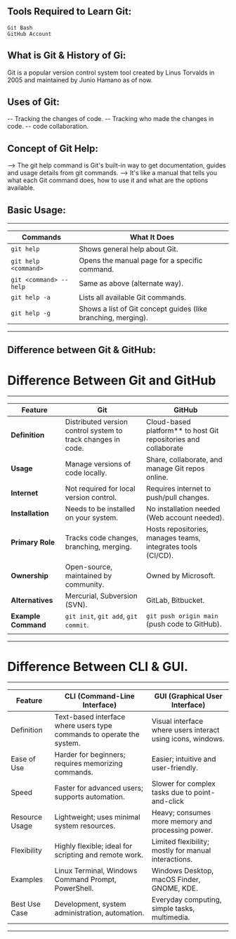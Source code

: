 Tools Required to Learn Git:
---------------------------
	Git Bash
	GitHub Account
	


What is Git & History of Gi:
----------------------------

Git is a popular version control system tool created by Linus Torvalds in 2005 and maintained by Junio Hamano as of now.


Uses of Git:
------------

-- Tracking the changes of code.
-- Tracking who made the changes in code.
-- code collaboration.


Concept of Git Help:
--------------------
--> The git help command is Git's built-in way to get documentation, guides and usage details from git commands.
--> It's like a manual that tells you what each Git command does, how to use it and what are the options available.

Basic Usage:
------------
------------------------------------------------------------------------------------------
| Commands                | What It Does                                                  |
| ---------------------- | ------------------------------------------------------------- |
| `git help`             | Shows general help about Git.                                 |
| `git help <command>`   | Opens the manual page for a specific command.                 |
| `git <command> --help` | Same as above (alternate way).                                |
| `git help -a`          | Lists all available Git commands.                             |
| `git help -g`          | Shows a list of Git concept guides (like branching, merging). |
------------------------------------------------------------------------------------------

Difference between Git & GitHub:
--------------------------------

# Difference Between Git and GitHub
----------------------------------------------------------------------------------------------------------------------------------------------------
| Feature            | Git                                           | GitHub                                                                       |
|--------------------|-----------------------------------------------|------------------------------------------------------------------------------|
| **Definition**     | Distributed version control system to track changes in code.| Cloud-based platform** to host Git repositories and collaborate|   |**Type**            | Tool (Installed locally)                      | Service (Web-based)                                                          |
| **Usage**          | Manage versions of code locally.              | Share, collaborate, and manage Git repos online.                             |
| **Internet**       | Not required for local version control.       | Requires internet to push/pull changes.                                      |
| **Installation**   | Needs to be installed on your system.         | No installation needed (Web account needed).                                 |
| **Primary Role**   | Tracks code changes, branching, merging.      | Hosts repositories, manages teams, integrates tools (CI/CD).                 |
| **Ownership**      | Open-source, maintained by community.         | Owned by Microsoft.                                                          |
| **Alternatives**   | Mercurial, Subversion (SVN).                  | GitLab, Bitbucket.                                                           |
| **Example Command**| `git init`, `git add`, `git commit`.          | `git push origin main` (push code to GitHub).                                |
|                    |                                               |                                                                              |
-----------------------------------------------------------------------------------------------------------------------------------------------------

# Difference Between CLI & GUI.

-----------------------------------------------------------------------------------------------------------------------------------------------------------
| Feature           | CLI (Command-Line Interface)                                          | GUI (Graphical User Interface)                               |        
| ----------------- | --------------------------------------------------------------------- | -------------------------------------------------------------|
| Definition        | Text-based interface where users type commands to operate the system. | Visual interface where users interact using icons, windows.  |
| Ease of Use       | Harder for beginners; requires memorizing commands.                   | Easier; intuitive and user-friendly.                         |            
| Speed             | Faster for advanced users; supports automation.                       | Slower for complex tasks due to point-and-click  |navigation.|              
| Resource Usage    | Lightweight; uses minimal system resources.                           | Heavy; consumes more memory and processing power.            |           
| Flexibility       | Highly flexible; ideal for scripting and remote work.                 | Limited flexibility; mostly for manual interactions.         |          
| Examples          | Linux Terminal, Windows Command Prompt, PowerShell.                   | Windows Desktop, macOS Finder, GNOME, KDE.                   |          
| Best Use Case     | Development, system administration, automation.                       | Everyday computing, simple tasks, multimedia.                |  
-----------------------------------------------------------------------------------------------------------------------------------------------------------  
